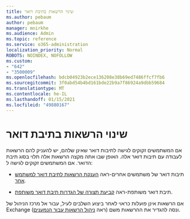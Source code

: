 ```yaml
---
title: שינוי הרשאות בתיבת דואר
ms.author: pebaum
author: pebaum
manager: mnirkhe
ms.audience: Admin
ms.topic: reference
ms.service: o365-administration
localization_priority: Normal
ROBOTS: NOINDEX, NOFOLLOW
ms.custom:
- "642"
- "3500009"
ms.openlocfilehash: bdcb04923b2ece136208e38b69ed7486ffcf7fb6
ms.sourcegitcommit: 3f0abd54b4bd161bde22b9a7f86924a9dbb59684
ms.translationtype: MT
ms.contentlocale: he-IL
ms.lasthandoff: 01/15/2021
ms.locfileid: "49880167"
---
```

# <a name="changing-permissions-on-a-mailbox"></a>שינוי הרשאות בתיבת דואר

אם המשתמשים זקוקים לגישה לתיבות דואר שאינן שלהם, יש להעניק להם הרשאות לעבודה עם תיבות דואר אלה. האופן שבו אתה מקצה הרשאות אלה תלוי בסוג תיבת הדואר. אם המשתמשים זקוקים לגישה ל:
  
- תיבות דואר של משתמשים אחרים-ראה [הענקת הרשאות לתיבת דואר למשתמש אחר](https://docs.microsoft.com/microsoft-365/admin/add-users/give-mailbox-permissions-to-another-user).
    
- תיבת דואר משותפת-ראה [קביעת תצורה של הגדרות תיבת דואר משותפת](https://docs.microsoft.com/microsoft-365/admin/email/configure-a-shared-mailbox#add-or-remove-members).
    
אם הרשאות אינן פועלות כראוי לאחר ביצוע השלבים לעיל, עבור אל מרכז הניהול של Exchange ונסה להגדיר את ההרשאות משם (ראה [ניהול הרשאות עבור הנמענים](https://technet.microsoft.com/library/jj919240%28v=exchg.150%29.aspx)).
  
